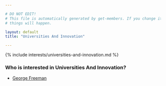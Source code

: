 ```yaml
---

# DO NOT EDIT!
# This file is automatically generated by get-members. If you change it, bad
# things will happen.

layout: default
title: "Universities And Innovation"

---
```


{% include interests/universities-and-innovation.md %}

### Who is interested in Universities And Innovation?


* [George Freeman](/members/george-freeman.html)
